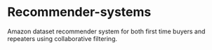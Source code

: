 # Recommender-systems
Amazon dataset recommender system for both first time buyers and repeaters using collaborative filtering.

